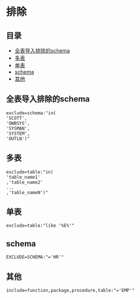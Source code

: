 # 排除

## 目录

-   [全表导入排除的schema](#全表导入排除的schema)
-   [多表](#多表)
-   [单表](#单表)
-   [schema](#schema)
-   [其他](#其他)

## 全表导入排除的schema

```纯文本
exclude=schema:"in(
'SCOTT',
'OWBSYS',
'SYSMAN',
'SYSTEM',
'OUTLN')"
```

## 多表

```纯文本
exclude=table:"in(
'table_name1'
,'table_name2'
...
,'table_nameN')"
```

## 单表

```纯文本
exclude=table:"like '%E%'" 
```

## schema

```纯文本
EXCLUDE=SCHEMA:"='HR'"
```

## 其他

```纯文本
include=function,package,procedure,table:"='EMP'" 
```
